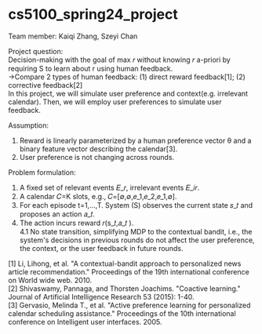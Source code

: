 # cs5100_spring24_project
Team member: Kaiqi Zhang, Szeyi Chan

Project question:<br>
Decision-making with the goal of max 𝑟 without knowing 𝑟 a-priori by requiring S to learn about r using human feedback.<br>
->Compare 2 types of human feedback: (1) direct reward feedback[1]; (2) corrective feedback[2]<br>
In this project, we will simulate user preference and context(e.g. irrelevant calendar). Then, we will employ user preferences to simulate user feedback.<br>

Assumption: <br>
1. Reward is linearly parameterized by a human preference vector θ and a binary feature vector describing the calendar[3].<br>
2. User preference is not changing across rounds.

Problem formulation:<br>
1. A fixed set of relevant events 𝐸_𝑟, irrelevant events 𝐸_𝑖𝑟.<br>
2. A calendar 𝐶=K slots, e.g., 𝐶=[∅,∅,𝑒_1,𝑒_2,𝑒_1,∅].<br>
3. For each episode t=1,…,T. System (S) observes the current state 𝑠_𝑡 and proposes an action 𝑎_𝑡.<br>
4. The action incurs reward 𝑟(s_𝑡,𝑎_𝑡 ).<br>
  4.1 No state transition, simplifying MDP to the contextual bandit, i.e., the system's decisions in previous rounds do not affect the user preference, the context, or the user feedback in future rounds.<br>

[1] Li, Lihong, et al. "A contextual-bandit approach to personalized news article recommendation." Proceedings of the 19th international conference on World wide web. 2010.<br>
[2] Shivaswamy, Pannaga, and Thorsten Joachims. "Coactive learning." Journal of Artificial Intelligence Research 53 (2015): 1-40.<br>
[3] Gervasio, Melinda T., et al. "Active preference learning for personalized calendar scheduling assistance." Proceedings of the 10th international conference on Intelligent user interfaces. 2005.<br>
